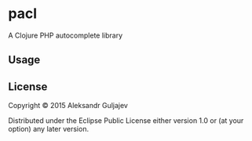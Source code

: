 # pacl

A Clojure PHP autocomplete library

## Usage



## License

Copyright © 2015 Aleksandr Guljajev

Distributed under the Eclipse Public License either version 1.0 or (at
your option) any later version.

